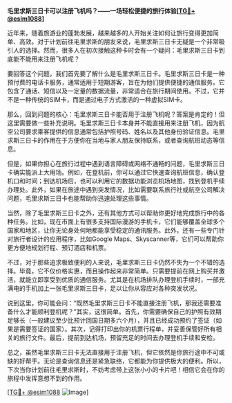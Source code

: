 **毛里求斯三日卡可以注册飞机吗？——一场轻松便捷的旅行体验[[TG💪+ @esim1088](https://t.me/s/esim1088)]**

近年来，随着旅游业的蓬勃发展，越来越多的人开始关注如何让旅行变得更加简单、高效。对于计划前往毛里求斯的朋友来说，毛里求斯三日卡无疑是一个非常吸引人的选择。然而，很多人在初次接触这种卡时会有一个疑问：毛里求斯三日卡到底能不能用来注册飞机呢？

要回答这个问题，我们首先要了解什么是毛里求斯三日卡。毛里求斯三日卡是一种预付费的电话卡服务，通常适用于短期游客，旨在为他们提供便捷的通信服务。它包含了通话、短信以及一定量的数据流量，非常适合在旅行期间使用。不过，它并不是一种传统的SIM卡，而是通过电子方式激活的一种虚拟SIM卡。

那么，回到问题的核心：毛里求斯三日卡能否用于注册飞机呢？答案是肯定的！但这里需要做一些补充说明。毛里求斯三日卡本身并不能直接用来注册飞机，因为航空公司要求乘客提供的信息通常包括护照号码、姓名以及其他身份验证信息。毛里求斯三日卡的作用在于方便你在当地与家人朋友保持联系，或者查询航班动态等信息。

但是，如果你担心在旅行过程中遇到语言障碍或网络不通畅的问题，毛里求斯三日卡确实能派上大用场。例如，在登机前，你可以通过它快速查询航班信息，确认登机口和时间；到达机场后，也可以利用它的数据功能浏览机场地图，找到登机手续办理处。此外，如果在旅途中遇到突发情况，比如需要联系旅行社或航空公司解决问题，毛里求斯三日卡也能帮助你迅速处理这些事情。

当然，除了毛里求斯三日卡之外，还有其他方式可以帮助你更好地完成旅行中的各种任务。比如，现在市面上有很多支持国际漫游的手机卡，它们能够覆盖全球多个国家和地区，让你无论身处何地都能享受稳定的通讯服务。此外，还有一些专门针对旅行者设计的应用程序，比如Google Maps、Skyscanner等，它们可以帮助你更方便地规划行程、预订酒店和机票。

不过，对于那些追求极致便利的人来说，毛里求斯三日卡仍然不失为一个不错的选择。毕竟，它不仅价格实惠，而且操作起来非常简单。只需要提前在网上购买并激活，就能立即享受到优质的通信服务。尤其是在机场排队办理登机手续时，一部充满电的手机加上一张毛里求斯三日卡，足以让你从容应对各种突发状况。

说到这里，你可能会问：“既然毛里求斯三日卡不能直接注册飞机，那我还需要准备什么才能顺利登机呢？”其实，这很简单。首先，你需要确保自己的护照有效期足够长（一般建议至少比预计回国日期多六个月），并且已经成功预约了签证（如果是需要签证的国家）。其次，记得打印出你的机票行程单，并妥善保管好所有相关的旅行文件。最后，提前到达机场，预留充足的时间去办理登机手续和安检。

总之，虽然毛里求斯三日卡无法直接用于注册飞机，但它依然是你旅行途中不可或缺的好帮手。无论是查询信息还是紧急联络，它都能为你提供极大的便利。所以，下次当你计划前往毛里求斯时，不妨考虑带上这张小小的卡片吧！相信它会在你的旅程中发挥意想不到的作用。

[[TG💪+ @esim1088](https://t.me/s/esim1088) ![Image](https://i.postimg.cc/4NQfJmqS/Snipaste-2025-05-13-00-14-12.png)]